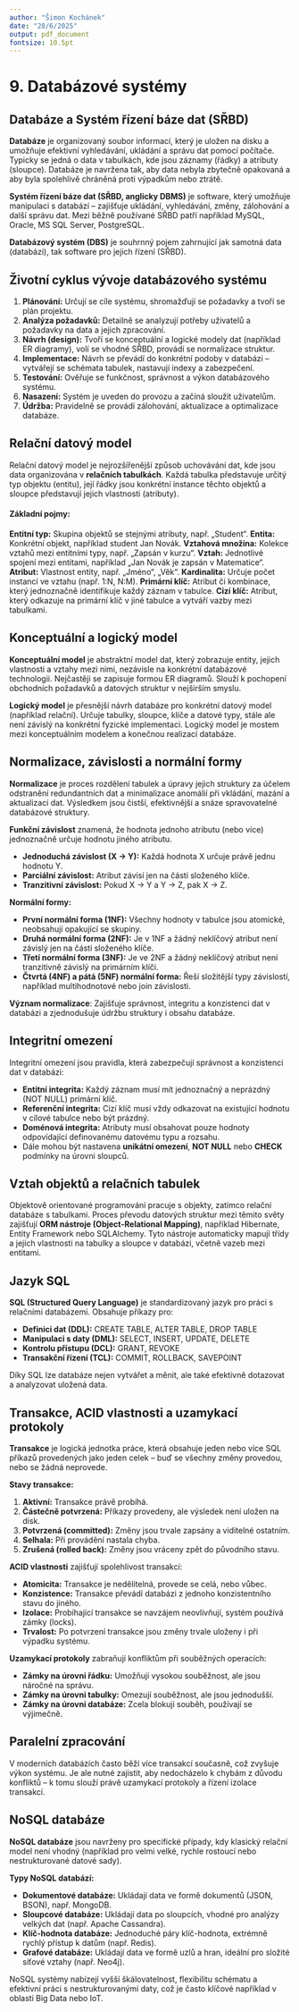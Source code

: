```yaml
---
author: "Šimon Kochánek"
date: "28/6/2025"
output: pdf_document
fontsize: 10.5pt
---
```


<style type="text/css">
  body{
    font-size: 10.5pt;
  }
</style>

# 9. Databázové systémy

## Databáze a Systém řízení báze dat (SŘBD)

**Databáze** je organizovaný soubor informací, který je uložen na disku a umožňuje efektivní vyhledávání, ukládání a správu dat pomocí počítače. Typicky se jedná o data v tabulkách, kde jsou záznamy (řádky) a atributy (sloupce). Databáze je navržena tak, aby data nebyla zbytečně opakovaná a aby byla spolehlivě chráněná proti výpadkům nebo ztrátě.

**Systém řízení báze dat (SŘBD, anglicky DBMS)** je software, který umožňuje manipulaci s databází – zajišťuje ukládání, vyhledávání, změny, zálohování a další správu dat. Mezi běžně používané SŘBD patří například MySQL, Oracle, MS SQL Server, PostgreSQL.

**Databázový systém (DBS)** je souhrnný pojem zahrnující jak samotná data (databázi), tak software pro jejich řízení (SŘBD).

## Životní cyklus vývoje databázového systému

1. **Plánování:** Určují se cíle systému, shromažďují se požadavky a tvoří se plán projektu.
2. **Analýza požadavků:** Detailně se analyzují potřeby uživatelů a požadavky na data a jejich zpracování.
3. **Návrh (design):** Tvoří se konceptuální a logické modely dat (například ER diagramy), volí se vhodné SŘBD, provádí se normalizace struktur.
4. **Implementace:** Návrh se převádí do konkrétní podoby v databázi – vytvářejí se schémata tabulek, nastavují indexy a zabezpečení.
5. **Testování:** Ověřuje se funkčnost, správnost a výkon databázového systému.
6. **Nasazení:** Systém je uveden do provozu a začíná sloužit uživatelům.
7. **Údržba:** Pravidelně se provádí zálohování, aktualizace a optimalizace databáze.

## Relační datový model

Relační datový model je nejrozšířenější způsob uchovávání dat, kde jsou data organizována v **relačních tabulkách**. Každá tabulka představuje určitý typ objektu (entitu), její řádky jsou konkrétní instance těchto objektů a sloupce představují jejich vlastnosti (atributy).

#### Základní pojmy:

**Entitní typ:** Skupina objektů se stejnými atributy, např. „Student“.
**Entita:** Konkrétní objekt, například student Jan Novák.
**Vztahová množina:** Kolekce vztahů mezi entitními typy, např. „Zapsán v kurzu“.
**Vztah:** Jednotlivé spojení mezi entitami, například „Jan Novák je zapsán v Matematice“.
**Atribut:** Vlastnost entity, např. „Jméno“, „Věk“.
**Kardinalita:** Určuje počet instancí ve vztahu (např. 1:N, N:M).
**Primární klíč:** Atribut či kombinace, který jednoznačně identifikuje každý záznam v tabulce.
**Cizí klíč:** Atribut, který odkazuje na primární klíč v jiné tabulce a vytváří vazby mezi tabulkami.

## Konceptuální a logický model

**Konceptuální model** je abstraktní model dat, který zobrazuje entity, jejich vlastnosti a vztahy mezi nimi, nezávisle na konkrétní databázové technologii. Nejčastěji se zapisuje formou ER diagramů. Slouží k pochopení obchodních požadavků a datových struktur v nejširším smyslu.

**Logický model** je přesnější návrh databáze pro konkrétní datový model (například relační). Určuje tabulky, sloupce, klíče a datové typy, stále ale není závislý na konkrétní fyzické implementaci. Logický model je mostem mezi konceptuálním modelem a konečnou realizací databáze.

## Normalizace, závislosti a normální formy

**Normalizace** je proces rozdělení tabulek a úpravy jejich struktury za účelem odstranění redundantních dat a minimalizace anomálií při vkládání, mazání a aktualizaci dat. Výsledkem jsou čistší, efektivnější a snáze spravovatelné databázové struktury.

**Funkční závislost** znamená, že hodnota jednoho atributu (nebo více) jednoznačně určuje hodnotu jiného atributu.

- **Jednoduchá závislost (X → Y):** Každá hodnota X určuje právě jednu hodnotu Y.
- **Parciální závislost:** Atribut závisí jen na části složeného klíče.
- **Tranzitivní závislost:** Pokud X → Y a Y → Z, pak X → Z.

**Normální formy:**

- **První normální forma (1NF):** Všechny hodnoty v tabulce jsou atomické, neobsahují opakující se skupiny.
- **Druhá normální forma (2NF):** Je v 1NF a žádný neklíčový atribut není závislý jen na části složeného klíče.
- **Třetí normální forma (3NF):** Je ve 2NF a žádný neklíčový atribut není tranzitivně závislý na primárním klíči.
- **Čtvrtá (4NF) a pátá (5NF) normální forma:** Řeší složitější typy závislostí, například multihodnotové nebo join závislosti.

**Význam normalizace**: Zajišťuje správnost, integritu a konzistenci dat v databázi a zjednodušuje údržbu struktury i obsahu databáze.

## Integritní omezení

Integritní omezení jsou pravidla, která zabezpečují správnost a konzistenci dat v databázi:

- **Entitní integrita:** Každý záznam musí mít jednoznačný a neprázdný (NOT NULL) primární klíč.
- **Referenční integrita:** Cizí klíč musí vždy odkazovat na existující hodnotu v cílové tabulce nebo být prázdný.
- **Doménová integrita:** Atributy musí obsahovat pouze hodnoty odpovídající definovanému datovému typu a rozsahu.
- Dále mohou být nastavena **unikátní omezení**, **NOT NULL** nebo **CHECK** podmínky na úrovni sloupců.

## Vztah objektů a relačních tabulek

Objektově orientované programování pracuje s objekty, zatímco relační databáze s tabulkami. Proces převodu datových struktur mezi těmito světy zajišťují **ORM nástroje (Object-Relational Mapping)**, například Hibernate, Entity Framework nebo SQLAlchemy. Tyto nástroje automaticky mapují třídy a jejich vlastnosti na tabulky a sloupce v databázi, včetně vazeb mezi entitami.

## Jazyk SQL

**SQL (Structured Query Language)** je standardizovaný jazyk pro práci s relačními databázemi. Obsahuje příkazy pro:

- **Definici dat (DDL):** CREATE TABLE, ALTER TABLE, DROP TABLE
- **Manipulaci s daty (DML):** SELECT, INSERT, UPDATE, DELETE
- **Kontrolu přístupu (DCL):** GRANT, REVOKE
- **Transakční řízení (TCL):** COMMIT, ROLLBACK, SAVEPOINT

Díky SQL lze databáze nejen vytvářet a měnit, ale také efektivně dotazovat a analyzovat uložená data.

## Transakce, ACID vlastnosti a uzamykací protokoly

**Transakce** je logická jednotka práce, která obsahuje jeden nebo více SQL příkazů provedených jako jeden celek – buď se všechny změny provedou, nebo se žádná neprovede.

**Stavy transakce:**

1. **Aktivní:** Transakce právě probíhá.
2. **Částečně potvrzená:** Příkazy provedeny, ale výsledek není uložen na disk.
3. **Potvrzená (committed):** Změny jsou trvale zapsány a viditelné ostatním.
4. **Selhala:** Při provádění nastala chyba.
5. **Zrušená (rolled back):** Změny jsou vráceny zpět do původního stavu.

**ACID vlastnosti** zajišťují spolehlivost transakcí:

- **Atomicita:** Transakce je nedělitelná, provede se celá, nebo vůbec.
- **Konzistence:** Transakce převádí databázi z jednoho konzistentního stavu do jiného.
- **Izolace:** Probíhající transakce se navzájem neovlivňují, systém používá zámky (locks).
- **Trvalost:** Po potvrzení transakce jsou změny trvale uloženy i při výpadku systému.

**Uzamykací protokoly** zabraňují konfliktům při souběžných operacích:

- **Zámky na úrovni řádku:** Umožňují vysokou souběžnost, ale jsou náročné na správu.
- **Zámky na úrovni tabulky:** Omezují souběžnost, ale jsou jednodušší.
- **Zámky na úrovni databáze:** Zcela blokují souběh, používají se výjimečně.
  
  
  
  
  
## Paralelní zpracování

V moderních databázích často běží více transakcí současně, což zvyšuje výkon systému. Je ale nutné zajistit, aby nedocházelo k chybám z důvodu konfliktů – k tomu slouží právě uzamykací protokoly a řízení izolace transakcí.

## NoSQL databáze

**NoSQL databáze** jsou navrženy pro specifické případy, kdy klasický relační model není vhodný (například pro velmi velké, rychle rostoucí nebo nestrukturované datové sady).

**Typy NoSQL databází:**

- **Dokumentové databáze:** Ukládají data ve formě dokumentů (JSON, BSON), např. MongoDB.
- **Sloupcové databáze:** Ukládají data po sloupcích, vhodné pro analýzy velkých dat (např. Apache Cassandra).
- **Klíč-hodnota databáze:** Jednoduché páry klíč-hodnota, extrémně rychlý přístup k datům (např. Redis).
- **Grafové databáze:** Ukládají data ve formě uzlů a hran, ideální pro složité síťové vztahy (např. Neo4j).

NoSQL systémy nabízejí vyšší škálovatelnost, flexibilitu schématu a efektivní práci s nestrukturovanými daty, což je často klíčové například v oblasti Big Data nebo IoT.